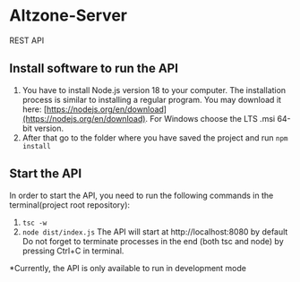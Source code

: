 # Altzone-Server
REST API

## Install software to run the API
1. You have to install Node.js version 18 to your computer. The installation process is similar to installing a regular program. 
You may download it here: [https://nodejs.org/en/download](https://nodejs.org/en/download). For Windows choose the LTS .msi 64-bit version.
2. After that go to the folder where you have saved the project and run ```npm install```

## Start the API
In order to start the API, you need to run the following commands in the terminal(project root repository):
1. ```tsc -w```
2. ```node dist/index.js```
The API will start at http://localhost:8080 by default
Do not forget to terminate processes in the end (both tsc and node) by pressing Ctrl+C in terminal.

*Currently, the API is only available to run in development mode